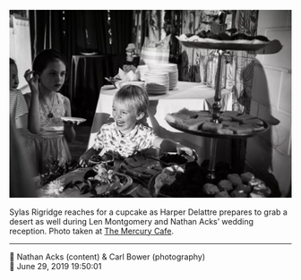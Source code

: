 ![Sylas Rigridge reaches for a cupcake](assets/fb3e1ecba51e05daf531e93295ec79cf.webp)

Sylas Rigridge reaches for a cupcake as Harper Delattre prepares to grab a desert as well during Len Montgomery and Nathan Acks’ wedding reception. Photo taken at [The Mercury Cafe](http://mercurycafe.com/).

- - - -

<span aria-hidden="true">👥</span> Nathan Acks (content) & Carl Bower (photography)  
<span aria-hidden="true">📅</span> June 29, 2019 19:50:01
